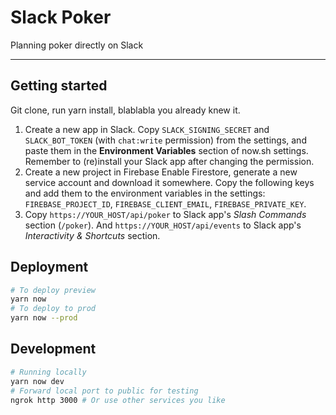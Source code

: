 # Slack Poker

Planning poker directly on Slack

---

## Getting started

Git clone, run yarn install, blablabla you already knew it.

1. Create a new app in Slack.
   Copy `SLACK_SIGNING_SECRET` and `SLACK_BOT_TOKEN` (with `chat:write` permission) from the settings, and paste them in the **Environment Variables** section of now.sh settings. Remember to (re)install your Slack app after changing the permission.
2. Create a new project in Firebase
   Enable Firestore, generate a new service account and download it somewhere. Copy the following keys and add them to the environment variables in the settings: `FIREBASE_PROJECT_ID`, `FIREBASE_CLIENT_EMAIL`, `FIREBASE_PRIVATE_KEY`.
3. Copy `https://YOUR_HOST/api/poker` to Slack app's _Slash Commands_ section (`/poker`). And `https://YOUR_HOST/api/events` to Slack app's _Interactivity & Shortcuts_ section.

## Deployment

```sh
# To deploy preview
yarn now
# To deploy to prod
yarn now --prod
```

## Development

```sh
# Running locally
yarn now dev
# Forward local port to public for testing
ngrok http 3000 # Or use other services you like
```
